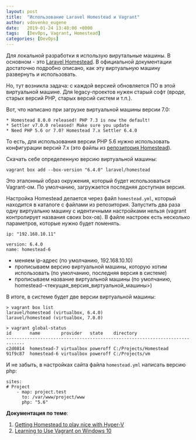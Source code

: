 ```yaml
---
layout: post
title:  "Использование Laravel Homestead и Vagrant"
author: vdovenko_eugene
date:   2019-01-24 13:40:00 +0000
tags:   [DevOps, Vagrant, Homestead]
categories: [DevOps]
---
```


Для локальной разработки я использую вирутальные машины. В основном - это 
[Laravel Homestead](https://app.vagrantup.com/laravel/boxes/homestead). В официальной документации достаточно подробно 
описано, как эту виртуальную машину развернуть и использовать. 

Но, тут возникла задача: с каждой версией обновляется ПО в этой виртуальной машине. Для legacy-проектов нужен старый
софт (вроде, старых версий PHP, старых версий систем и т.п.).

Вот, что написано при загрузке виртуальной машины версии 7.0:
```
* Homestead 8.0.0 released! PHP 7.3 is now the default!
* Settler v7.0.0 released! Make sure you update
* Need PHP 5.6 or 7.0? Homestead 7.x Settler 6.4.0
```

То есть, для использования версии PHP 5.6 нужно использовать конфигурации версий 7.x (это файлы из 
[репозитория Homestead](https://github.com/laravel/homestead)).

Скачать себе определенную версию виртуальной машины:

```
vagrant box add --box-version "6.4.0" laravel/homestead
```

Это эталонный образ окружения, который будет использоваться Vagrant-ом. По умолчанию, загружается последняя 
доступная версия. 

Настройка Homestead делается через файл `homestead.yml`, который находится в каталоге с файлами из репозитория. 
Запустить два раза одну виртуальню машину с идентичными настройками нельзя (vagrant контролирует названия своих box-ов).
В файле настроек есть несколько параметров, которые нужно будет поменять.

```
ip: "192.168.10.11"

version: 6.4.0
name: homestead-6

```

- меняем ip-адрес (по умолчанию, 192.168.10.10) 
- прописываем версию виртуальной машины, которую хотим использовать (по умолчанию, последняя версия в системе)
- прописываем название виртуальной машины (по умолчанию, homestead-<текущая_версия_виртуальной_машины>)

В итоге, в системе будет две версии виртуальной машины:

```
> vagrant box list
laravel/homestead (virtualbox, 6.4.0)
laravel/homestead (virtualbox, 7.0.0)
```

```
> vagrant global-status
id       name        provider   state    directory
-----------------------------------------------------------------------------
c2d0814  homestead-7 virtualbox poweroff C:/Projects/Homestead
91f9c87  homestead-6 virtualbox poweroff C:/Projects/vm
```

И не забыть, в настройках сайта файла `homestead.yml` написать версию php:

```
sites:
# Project
    - map: project.test
      to: /var/www/project/www
      php: "5.6"
```

__Документация по теме__:
1. [Getting Homestead to play nice with Hyper-V](https://dev.to/nicolus/getting-homestead-to-play-nice-with-hyper-v-4202)
1. [Learning to Use Vagrant on Windows 10](https://docs.microsoft.com/en-us/virtualization/community/team-blog/2017/20170706-vagrant-and-hyper-v-tips-and-tricks)